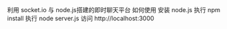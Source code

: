 利用 socket.io 与 node.js搭建的即时聊天平台
如何使用
安装 node.js
执行 npm install
执行 node server.js
访问 http://localhost:3000
